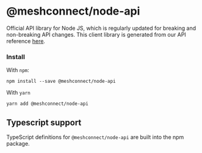 # @meshconnect/node-api

Official API library for Node JS, which is regularly updated for breaking and non-breaking API changes. This client library is generated from our API reference [here](https://docs.meshconnect.com/guides/getting-started).

### Install

With `npm`:

```
npm install --save @meshconnect/node-api
```

With `yarn`

```
yarn add @meshconnect/node-api
```

## Typescript support

TypeScript definitions for `@meshconnect/node-api` are built into the npm package.
